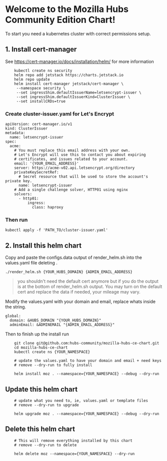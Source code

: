 # Welcome to the Mozilla Hubs Community Edition Chart!

To start you need a kubernetes cluster with correct permissions setup.

## 1. Install cert-manager 
See https://cert-manager.io/docs/installation/helm/ for more information

```
    kubectl create ns security
    helm repo add jetstack https://charts.jetstack.io
    helm repo update
    helm install cert-manager jetstack/cert-manager \
     --namespace security \
     --set ingressShim.defaultIssuerName=letsencrypt-issuer \
     --set ingressShim.defaultIssuerKind=ClusterIssuer \
     --set installCRDs=true
```

### Create cluster-issuer.yaml for Let's Encrypt
```
apiVersion: cert-manager.io/v1
kind: ClusterIssuer
metadata:
  name: letsencrypt-issuer
spec:
  acme:
    # You must replace this email address with your own.
    # Let's Encrypt will use this to contact you about expiring
    # certificates, and issues related to your account.
    email: '{YOUR_EMAIL_ADDRESS}'
    server: https://acme-v02.api.letsencrypt.org/directory
    privateKeySecretRef:
      # Secret resource that will be used to store the account's private key.
      name: letsencrypt-issuer
    # Add a single challenge solver, HTTP01 using nginx
    solvers:
      - http01:
          ingress:
            class: haproxy
```

### Then run
```
kubectl apply -f 'PATH_TO/cluster-issuer.yaml'
```

## 2. Install this helm chart

Copy and paste the configs.data output of render_helm.sh into the values.yaml file deleting .
```
./render_helm.sh {YOUR_HUBS_DOMAIN} {ADMIN_EMAIL_ADDRESS}
```
> you shouldn't need the default cert anymore but if you do the output is at the bottom of render_helm.sh output. You may turn on the default cert and replace the data if needed, your mileage may vary. 

Modify the values.yaml with your domain and email, replace whats inside the string.

```
global:
  domain: &HUBS_DOMAIN "{YOUR_HUBS_DOMAIN}"
  adminEmail: &ADMINEMAIL "{ADMIN_EMAIL_ADDRESS}"
```

Then to finish up the install run

```
    git clone git@github.com:hubs-community/mozilla-hubs-ce-chart.git
    cd mozilla-hubs-ce-chart
    kubectl create ns {YOUR_NAMESPACE}
    
    # update the values.yaml to have your domain and email + need keys
    # remove --dry-run to fully install
    
    helm install moz . --namespace={YOUR_NAMESPACE} --debug --dry-run
```

## Update this helm chart

```
    # update what you need to, ie, values.yaml or template files
    # remove --dry-run to upgrade

    helm upgrade moz . --namespace={YOUR_NAMESPACE} --debug --dry-run
```

## Delete this helm chart

```
    # This will remove everything installed by this chart
    # remove --dry-run to delete

    helm delete moz --namespace={YOUR_NAMESPACE} --dry-run
```

